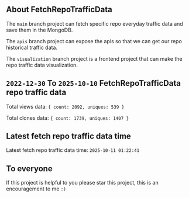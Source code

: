 ## About FetchRepoTrafficData

The `main` branch project can fetch specific repo everyday traffic data and save them in the MongoDB.

The `apis` branch project can expose the apis so that we can get our repo historical traffic data.

The `visualization` branch project is a frontend project that can make the repo traffic data visualization.

## `2022-12-30` To `2025-10-10` FetchRepoTrafficData repo traffic data

Total views data: `{ count: 2092, uniques: 539 }`

Total clones data: `{ count: 1739, uniques: 1407 }`

## Latest fetch repo traffic data time

Latest fetch repo traffic data time: `2025-10-11 01:22:41`

## To everyone

If this project is helpful to you please star this project, this is an encouragement to me `:)`



